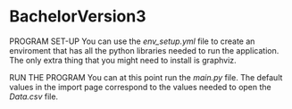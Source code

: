 # BachelorVersion3

PROGRAM SET-UP
You can use the _env_setup.yml_ file to create an enviroment that has all the python libraries needed to run the application.
The only extra thing that you might need to install is graphviz.

RUN THE PROGRAM
You can at this point run the _main.py_ file.
The default values in the import page correspond to the values needed to open the _Data.csv_ file.
